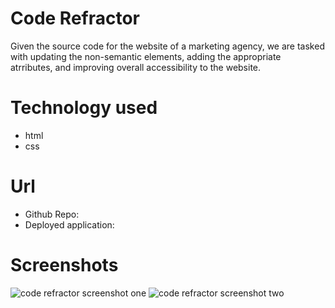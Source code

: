# Code Refractor 
  Given the source code for the website of a marketing agency, we are tasked with updating the non-semantic elements, adding the appropriate atrributes, and improving overall       accessibility to the website. 
  
# Technology used 
* html 
* css 

# Url 
* Github Repo: 
* Deployed application: 

# Screenshots 
![code refractor screenshot one ](https://user-images.githubusercontent.com/70541910/102424855-4e537200-3fc9-11eb-9bc9-58ac9aa05df1.png)
![code refractor screenshot two ](https://user-images.githubusercontent.com/70541910/102424869-54495300-3fc9-11eb-95a0-7450b1d941b2.png)
